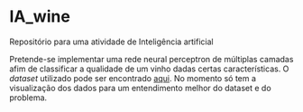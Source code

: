 # IA_wine
Repositório para uma atividade de Inteligência artificial

Pretende-se implementar uma rede neural perceptron de múltiplas camadas afim de classificar a qualidade de um vinho dadas certas características. O *dataset* utilizado pode ser encontrado [aqui](https://archive.ics.uci.edu/ml/datasets/Wine+Quality).
No momento só tem a visualização dos dados para um entendimento melhor do dataset e do problema. 
